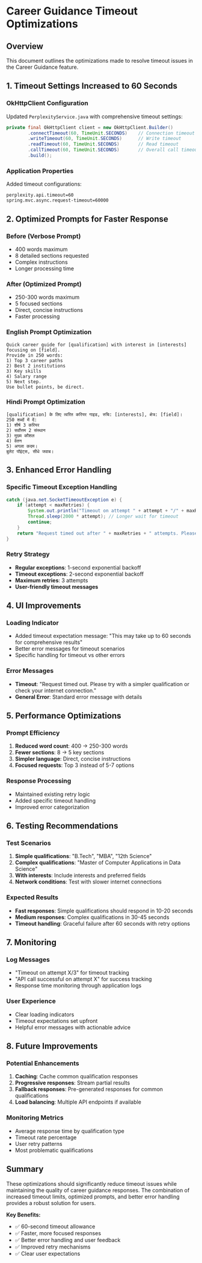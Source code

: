 # Career Guidance Timeout Optimizations

## Overview
This document outlines the optimizations made to resolve timeout issues in the Career Guidance feature.

## 1. Timeout Settings Increased to 60 Seconds

### OkHttpClient Configuration
Updated `PerplexityService.java` with comprehensive timeout settings:
```java
private final OkHttpClient client = new OkHttpClient.Builder()
        .connectTimeout(60, TimeUnit.SECONDS)    // Connection timeout
        .writeTimeout(60, TimeUnit.SECONDS)      // Write timeout
        .readTimeout(60, TimeUnit.SECONDS)       // Read timeout
        .callTimeout(60, TimeUnit.SECONDS)       // Overall call timeout
        .build();
```

### Application Properties
Added timeout configurations:
```properties
perplexity.api.timeout=60
spring.mvc.async.request-timeout=60000
```

## 2. Optimized Prompts for Faster Response

### Before (Verbose Prompt)
- 400 words maximum
- 8 detailed sections requested
- Complex instructions
- Longer processing time

### After (Optimized Prompt)
- 250-300 words maximum
- 5 focused sections
- Direct, concise instructions
- Faster processing

### English Prompt Optimization
```
Quick career guide for [qualification] with interest in [interests] focusing on [field]. 
Provide in 250 words: 
1) Top 3 career paths 
2) Best 2 institutions 
3) Key skills 
4) Salary range 
5) Next step. 
Use bullet points, be direct.
```

### Hindi Prompt Optimization
```
[qualification] के लिए त्वरित करियर गाइड, रुचि: [interests], क्षेत्र: [field]। 
250 शब्दों में दें: 
1) शीर्ष 3 करियर 
2) सर्वोत्तम 2 संस्थान 
3) मुख्य कौशल 
4) वेतन 
5) अगला कदम। 
बुलेट पॉइंट्स, सीधे जवाब।
```

## 3. Enhanced Error Handling

### Specific Timeout Exception Handling
```java
catch (java.net.SocketTimeoutException e) {
    if (attempt < maxRetries) {
        System.out.println("Timeout on attempt " + attempt + "/" + maxRetries);
        Thread.sleep(2000 * attempt); // Longer wait for timeout
        continue;
    }
    return "Request timed out after " + maxRetries + " attempts. Please try again with a simpler query.";
}
```

### Retry Strategy
- **Regular exceptions**: 1-second exponential backoff
- **Timeout exceptions**: 2-second exponential backoff
- **Maximum retries**: 3 attempts
- **User-friendly timeout messages**

## 4. UI Improvements

### Loading Indicator
- Added timeout expectation message: "This may take up to 60 seconds for comprehensive results"
- Better error messages for timeout scenarios
- Specific handling for timeout vs other errors

### Error Messages
- **Timeout**: "Request timed out. Please try with a simpler qualification or check your internet connection."
- **General Error**: Standard error message with details

## 5. Performance Optimizations

### Prompt Efficiency
1. **Reduced word count**: 400 → 250-300 words
2. **Fewer sections**: 8 → 5 key sections
3. **Simpler language**: Direct, concise instructions
4. **Focused requests**: Top 3 instead of 5-7 options

### Response Processing
- Maintained existing retry logic
- Added specific timeout handling
- Improved error categorization

## 6. Testing Recommendations

### Test Scenarios
1. **Simple qualifications**: "B.Tech", "MBA", "12th Science"
2. **Complex qualifications**: "Master of Computer Applications in Data Science"
3. **With interests**: Include interests and preferred fields
4. **Network conditions**: Test with slower internet connections

### Expected Results
- **Fast responses**: Simple qualifications should respond in 10-20 seconds
- **Medium responses**: Complex qualifications in 30-45 seconds
- **Timeout handling**: Graceful failure after 60 seconds with retry options

## 7. Monitoring

### Log Messages
- "Timeout on attempt X/3" for timeout tracking
- "API call successful on attempt X" for success tracking
- Response time monitoring through application logs

### User Experience
- Clear loading indicators
- Timeout expectations set upfront
- Helpful error messages with actionable advice

## 8. Future Improvements

### Potential Enhancements
1. **Caching**: Cache common qualification responses
2. **Progressive responses**: Stream partial results
3. **Fallback responses**: Pre-generated responses for common qualifications
4. **Load balancing**: Multiple API endpoints if available

### Monitoring Metrics
- Average response time by qualification type
- Timeout rate percentage
- User retry patterns
- Most problematic qualifications

## Summary

These optimizations should significantly reduce timeout issues while maintaining the quality of career guidance responses. The combination of increased timeout limits, optimized prompts, and better error handling provides a robust solution for users.

**Key Benefits:**
- ✅ 60-second timeout allowance
- ✅ Faster, more focused responses
- ✅ Better error handling and user feedback
- ✅ Improved retry mechanisms
- ✅ Clear user expectations